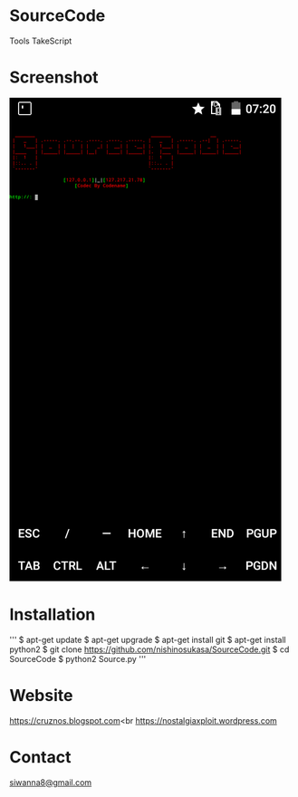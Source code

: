 # SourceCode
Tools TakeScript 

# Screenshot
<img src="SourceCode.png" wight="150" hight="150"/>

# Installation
'''
$ apt-get update
$ apt-get upgrade
$ apt-get install git
$ apt-get install python2
$ git clone https://github.com/nishinosukasa/SourceCode.git
$ cd SourceCode
$ python2 Source.py
'''

# Website
https://cruznos.blogspot.com<br
https://nostalgiaxploit.wordpress.com

# Contact
siwanna8@gmail.com
